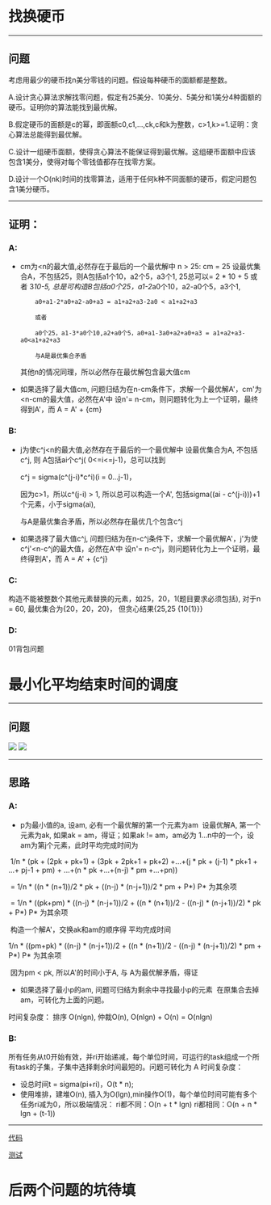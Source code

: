 # 找换硬币
-------------
## 问题

考虑用最少的硬币找n美分零钱的问题。假设每种硬币的面额都是整数。

A.设计贪心算法求解找零问题，假定有25美分、10美分、5美分和1美分4种面额的硬币。证明你的算法能找到最优解。

B.假定硬币的面额是c的幂，即面额c0,c1,...,ck,c和k为整数，c>1,k>=1.证明：贪心算法总能得到最优解。

C.设计一组硬币面额，使得贪心算法不能保证得到最优解。这组硬币面额中应该包含1美分，使得对每个零钱值都存在找零方案。

D.设计一个O(nk)时间的找零算法，适用于任何k种不同面额的硬币，假定问题包含1美分硬币。

-------------

## 证明：
### A:
- cm为<n的最大值,必然存在于最后的一个最优解中
  n > 25: cm = 25 设最优集合A，不包括25，则A包括a1个10，a2个5，a3个1, 25总可以= 2 * 10 + 5 或者 3*10-5,
          总是可构造B包括a0个25，a1-2*a0个10，a2-a0个5，a3个1, 
          
          a0+a1-2*a0+a2-a0+a3 = a1+a2+a3-2a0 < a1+a2+a3
          
          或者
          
          a0个25，a1-3*a0个10,a2+a0个5，a0+a1-3a0+a2+a0+a3 = a1+a2+a3-a0<a1+a2+a3
          
          与A是最优集合矛盾
  其他n的情况同理，所以必然存在最优解包含最大值cm
- 如果选择了最大值cm, 问题归结为在n-cm条件下，求解一个最优解A'，cm'为<n-cm的最大值，必然在A'中
  设n'= n-cm，则问题转化为上一个证明，最终得到A'，而 A = A' + {cm}
  
### B:
- j为使c^j<n的最大值,必然存在于最后的一个最优解中 
  设最优集合为A, 不包括c^j, 则 A包括ai个c^j( 0<=i<=j-1)，总可以找到
  
  c^j = sigma(c^(j-i)*c^i)(i = 0...j-1)， 
  
  因为c>1，所以c^(j-i) > 1, 所以总可以构造一个A', 包括sigma((ai - c^(j-i)))+1个元素，小于sigma(ai),
  
  与A是最优集合矛盾，所以必然存在最优几个包含c^j
  
- 如果选择了最大值c^j, 问题归结为在n-c^j条件下，求解一个最优解A'，j'为使c^j'<n-c^j的最大值，必然在A'中
  设n'= n-c^j，则问题转化为上一个证明，最终得到A'，而 A = A' + {c^j}
  
### C:
构造不能被整数个其他元素替换的元素，如25，20，1(题目要求必须包括), 对于n = 60, 最优集合为{20，20，20}， 但贪心结果{25,25 {10{1}}}

### D:
01背包问题

# 最小化平均结束时间的调度
-------------
## 问题
![](https://github.com/shady831213/algorithms/blob/master/greedy/static/greedy16-2.PNG)
![](https://github.com/shady831213/algorithms/blob/master/greedy/static/greedy16-2-1.PNG)

-------------
## 思路

### A:
- p为最小值的a, 设am, 必有一个最优解的第一个元素为am
  设最优解A, 第一个元素为ak, 如果ak = am，得证；如果ak != am，am必为 1...n中的一个，设am为第j个元素，此时平均完成时间为
  
  1/n * (pk + (2pk + pk+1) + (3pk + 2pk+1 + pk+2) +...+(j * pk + (j-1) * pk+1 + ...+ pj-1 + pm) + ...+(n * pk +...+(n-j) * pm +...+pn))
  
  = 1/n * ((n * (n+1))/2 * pk + ((n-j) * (n-j+1))/2 * pm + P*) P* 为其余项
  
  = 1/n * ((pk+pm) * ((n-j) * (n-j+1))/2 + ((n * (n+1))/2 -  ((n-j) * (n-j+1))/2) * pk + P*) P* 为其余项
  
  构造一个解A'，交换ak和am的顺序得 平均完成时间
  
  1/n * ((pm+pk) * ((n-j) * (n-j+1))/2 + ((n * (n+1))/2 - ((n-j) * (n-j+1))/2) * pm + P*) P* 为其余项
  
  因为pm < pk, 所以A'的时间小于A, 与 A为最优解矛盾，得证
- 如果选择了最小p的am, 问题可归结为剩余中寻找最小p的元素
  在原集合去掉am，可转化为上面的问题。

时间复杂度：
  排序 O(nlgn), 仲裁O(n), O(nlgn) + O(n) = O(nlgn)
 
### B:
所有任务从t0开始有效，并ri开始递减，每个单位时间，可运行的task组成一个所有task的子集，子集中选择剩余时间最短的。问题可转化为 A
时间复杂度：
  - 设总时间t = sigma(pi+ri)，O(t * n);
  - 使用堆排，建堆O(n), 插入为O(lgn),min操作O(1)，每个单位时间可能有多个任务ri减为0，所以极端情况：
    ri都不同：O(n + t * lgn)
    ri都相同：O(n + n * lgn + (t-1))

-------------
[代码](https://github.com/shady831213/algorithms/blob/master/greedy/minAvgCompletedTimeSch.go)

[测试](https://github.com/shady831213/algorithms/blob/master/greedy/minAvgCompletedTimeSch_test.go)


# 后两个问题的坑待填
